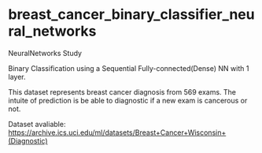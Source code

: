 # breast_cancer_binary_classifier_neural_networks
NeuralNetworks Study

Binary Classification using a Sequential Fully-connected(Dense) NN with 1 layer.

This dataset represents breast cancer diagnosis from 569 exams. The intuite of prediction is be able to diagnostic if a new exam is cancerous or not.

Dataset avaliable:
https://archive.ics.uci.edu/ml/datasets/Breast+Cancer+Wisconsin+(Diagnostic)
